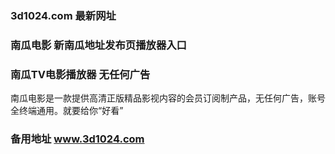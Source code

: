 ### 3d1024.com 最新网址
### 南瓜电影 新南瓜地址发布页播放器入口
### 南瓜TV电影播放器 无任何广告
南瓜电影是一款提供高清正版精品影视内容的会员订阅制产品，无任何广告，账号全终端通用。就要给你“好看”
### 备用地址 www.3d1024.com
